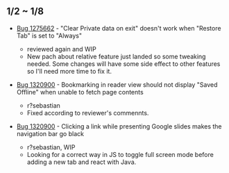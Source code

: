 ## 1/2 ~ 1/8
    
- [Bug 1275662](https://bugzilla.mozilla.org/show_bug.cgi?id=1275662) - "Clear Private data on exit" doesn't work when "Restore Tab" is set to "Always"
    - reviewed again and WIP
    - New pach about relative feature just landed so some tweaking needed. Some changes will have some side effect to other features so I'll need more time to fix it. 
 
- [Bug 1320900](https://bugzilla.mozilla.org/show_bug.cgi?id=1320900) - Bookmarking in reader view should not display "Saved Offline" when unable to fetch page contents
    - r?sebastian
    - Fixed according to reviewer's commennts.
    

- [Bug 1320900](https://bugzilla.mozilla.org/show_bug.cgi?id=1319366) -  Clicking a link while presenting Google slides makes the navigation bar go black
    - r?sebastian, WIP
    - Looking for a correct way in JS to toggle full screen mode before adding a new tab and react with Java.
